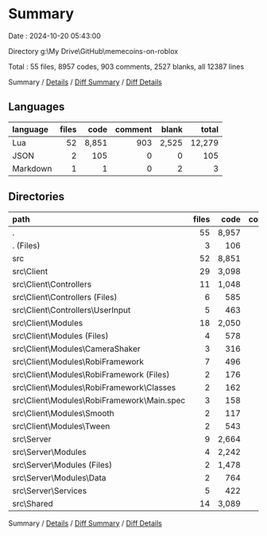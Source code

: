 # Summary

Date : 2024-10-20 05:43:00

Directory g:\\My Drive\\GitHub\\memecoins-on-roblox

Total : 55 files,  8957 codes, 903 comments, 2527 blanks, all 12387 lines

Summary / [Details](details.md) / [Diff Summary](diff.md) / [Diff Details](diff-details.md)

## Languages
| language | files | code | comment | blank | total |
| :--- | ---: | ---: | ---: | ---: | ---: |
| Lua | 52 | 8,851 | 903 | 2,525 | 12,279 |
| JSON | 2 | 105 | 0 | 0 | 105 |
| Markdown | 1 | 1 | 0 | 2 | 3 |

## Directories
| path | files | code | comment | blank | total |
| :--- | ---: | ---: | ---: | ---: | ---: |
| . | 55 | 8,957 | 903 | 2,527 | 12,387 |
| . (Files) | 3 | 106 | 0 | 2 | 108 |
| src | 52 | 8,851 | 903 | 2,525 | 12,279 |
| src\\Client | 29 | 3,098 | 326 | 1,035 | 4,459 |
| src\\Client\\Controllers | 11 | 1,048 | 99 | 422 | 1,569 |
| src\\Client\\Controllers (Files) | 6 | 585 | 68 | 218 | 871 |
| src\\Client\\Controllers\\UserInput | 5 | 463 | 31 | 204 | 698 |
| src\\Client\\Modules | 18 | 2,050 | 227 | 613 | 2,890 |
| src\\Client\\Modules (Files) | 4 | 578 | 76 | 138 | 792 |
| src\\Client\\Modules\\CameraShaker | 3 | 316 | 38 | 143 | 497 |
| src\\Client\\Modules\\RobiFramework | 7 | 496 | 72 | 147 | 715 |
| src\\Client\\Modules\\RobiFramework (Files) | 2 | 176 | 34 | 47 | 257 |
| src\\Client\\Modules\\RobiFramework\\Classes | 2 | 162 | 24 | 53 | 239 |
| src\\Client\\Modules\\RobiFramework\\Main.spec | 3 | 158 | 14 | 47 | 219 |
| src\\Client\\Modules\\Smooth | 2 | 117 | 15 | 57 | 189 |
| src\\Client\\Modules\\Tween | 2 | 543 | 26 | 128 | 697 |
| src\\Server | 9 | 2,664 | 288 | 500 | 3,452 |
| src\\Server\\Modules | 4 | 2,242 | 236 | 381 | 2,859 |
| src\\Server\\Modules (Files) | 2 | 1,478 | 159 | 208 | 1,845 |
| src\\Server\\Modules\\Data | 2 | 764 | 77 | 173 | 1,014 |
| src\\Server\\Services | 5 | 422 | 52 | 119 | 593 |
| src\\Shared | 14 | 3,089 | 289 | 990 | 4,368 |

Summary / [Details](details.md) / [Diff Summary](diff.md) / [Diff Details](diff-details.md)